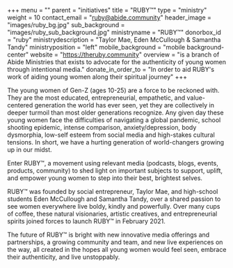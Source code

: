+++
menu = ""
parent = "initiatives"
title = "RUBY™"
type = "ministry"
weight = 10
contact_email = "ruby@abide.community"
header_image = "images/ruby_bg.jpg"
sub_background = "images/ruby_sub_background.jpg"
ministryname = "RUBY™"
donorbox_id = "ruby"
ministrydescription = "Taylor Mae, Eden McCullough & Samantha Tandy"
ministryposition = "left"
mobile_background = "mobile background-center"
website = "https://theruby.community"
overview = "is a branch of Abide Ministries that exists to advocate for the authenticity of young women through intentional media."
donate_in_order_to = "In order to aid RUBY's work of aiding young women along their spiritual journey"
+++

The young women of Gen-Z (ages 10-25) are a force to be reckoned with. They are the most educated, entrepreneurial, empathetic, and value-centered generation the world has ever seen, yet they are collectively in deeper turmoil than most older generations recognize. Any given day these young women face the difficulties of navigating a global pandemic, school shooting epidemic, intense comparison, anxiety/depression, body dysmorphia, low-self esteem from social media and high-stakes cultural tensions. In short, we have a hurting generation of world-changers growing up in our midst.

Enter RUBY™, a movement using relevant media (podcasts, blogs, events, products, community) to shed light on important subjects to support, uplift, and empower young women to step into their best, brightest selves. 

RUBY™ was founded by social entrepreneur, Taylor Mae, and high-school students Eden McCullough and Samantha Tandy, over a shared passion to see women everywhere live boldy, kindly and powerfully. Over many cups of coffee, these natural visionaries, artistic creatives, and entrepreneurial spirits joined forces to launch RUBY™ in February 2021. 

The future of RUBY™ is bright with new innovative media offerings and partnerships, a growing community and team, and new live experiences on the way, all created in the hopes all young women would feel seen, embrace their authenticity, and live unstoppably.